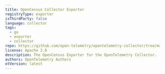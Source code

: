 ```yaml
---
title: OpenCensus Collector Exporter
registryType: exporter
isThirdParty: false
language: collector
tags:
  - go
  - exporter
  - collector
repo: https://github.com/open-telemetry/opentelemetry-collector/tree/main/exporter/opencensusexporter
license: Apache 2.0
description: The OpenCensus Exporter for the OpenTelemetry Collector.
authors: OpenTelemetry Authors
otVersion: latest
---
```


